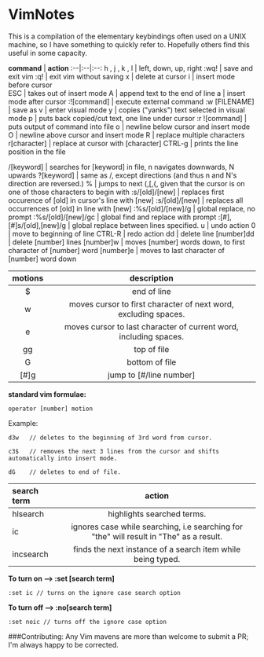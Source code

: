 VimNotes
========

This is a compilation of the elementary keybindings often used on a UNIX machine, so I have something to quickly refer to. Hopefully others find this useful in some capacity. 

 **command** | **action** 
 :--|:--|:--:
 h , j , k , l | left, down, up, right
 :wq! | save and exit vim
 :q! |  exit vim without saving 
 x  | delete at cursor 
 i | insert mode before cursor  
 ESC | takes out of insert mode 
A | append text to the end of line
a | insert mode after cursor
:![command] | execute external command
:w [FILENAME] | save as 
v | enter visual mode 
y | copies ("yanks") text selected in visual mode
p | puts back copied/cut text, one line under cursor
:r ![command] | puts output of command into file 
o | newline below cursor and insert mode 
O | newline above cursor and insert mode 
R | replace multiple characters 
r[character] | replace at cursor with [character]
CTRL-g | prints the line position in the file 

/[keyword] | searches for [keyword] in file, n navigates downwards, N upwards 
?[keyword] | same as /, except directions (and thus n and N's direction are reversed.)
% | jumps to next (,[,{, given that the cursor is on one of those characters to begin with 
:s/[old]/[new] | replaces first occurence of [old] in cursor's line with [new] 
:s/[old]/[new] | replaces all occurrences of [old] in line with [new] 
:%s/[old]/[new]/g | global replace, no prompt 
:%s/[old]/[new]/gc | global find and replace with prompt 
:[#],[#]s/[old],[new]/g | global replace between lines specified. 
u | undo action 
0 | move to beginning of line 
CTRL-R | redo action 
dd | delete line 
[number]dd | delete [number] lines 
[number]w | moves [number] words down, to first character of [number] word 
[number]e | moves to last character of [number] word down 




**motions** | **description**
:--:| :--:
$ | end of line
w | moves cursor to first character of next word, excluding spaces.
e | moves cursor to last character of current word, including spaces.
gg | top of file 
G  | bottom of file
[#]g | jump to [#/line number]

**standard vim formulae:**


```operator [number] motion```

Example:

```d3w   // deletes to the beginning of 3rd word from cursor. ```

```c3$   // removes the next 3 lines from the cursor and shifts automatically into insert mode. ```

```dG    // deletes to end of file. ```

**search term** | **action** |
:--| :-:
hlsearch | highlights searched terms.
ic | ignores case while searching, i.e searching for "the" will result in "The" as a result.
incsearch | finds the next instance of a search item while being typed.


**To turn on --> :set [search term]**

```:set ic // turns on the ignore case search option```


**To turn off --> :no[search term]**

```:set noic // turns off the ignore case option```

###Contributing:
Any Vim mavens are more than welcome to submit a PR; I'm always happy to be corrected.
